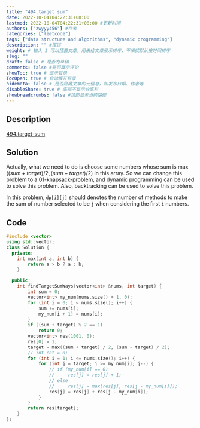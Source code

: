 ```yaml
---
title: "494.target sum"
date: 2022-10-04T04:22:31+08:00
lastmod: 2022-10-04T04:22:31+08:00 #更新时间
authors: ["zwyyy456"] #作者
categories: ["leetcode"]
tags: ["data structure and algorithms", "dynamic programming"]
description: "" #描述
weight: # 输入 1 可以顶置文章，用来给文章展示排序，不填就默认按时间排序
slug: ""
draft: false # 是否为草稿
comments: false #是否展示评论
showToc: true # 显示目录
TocOpen: true # 自动展开目录
hidemeta: false # 是否隐藏文章的元信息，如发布日期、作者等
disableShare: true # 底部不显示分享栏
showbreadcrumbs: false #顶部显示当前路径
---
```

## Description
[494.target-sum](https://leetcode.com/problems/target-sum/)

## Solution
Actually, what we need to do is choose some numbers whose sum is $\max((sum + target) / 2, (sum - target) / 2)$ in this array. So we can change this problem to a [01-knapsack-problem](https://zwyyy456.vercel.app/posts/tech/01-pack-problem/), and dynamic programming can be used to solve this problem. Also, backtracking can be used to solve this problem.

In this problem, `dp[i][j]` should denotes the number of methods to make the sum of number selected to be `j` when considering the first `i` numbers.

## Code
```cpp
#include <vector>
using std::vector;
class Solution {
  private:
    int max(int a, int b) {
        return a > b ? a : b;
    }

  public:
    int findTargetSumWays(vector<int> &nums, int target) {
        int sum = 0;
        vector<int> my_num(nums.size() + 1, 0);
        for (int i = 0; i < nums.size(); i++) {
            sum += nums[i];
            my_num[i + 1] = nums[i];
        }
        if ((sum + target) % 2 == 1)
            return 0;
        vector<int> res(1001, 0);
        res[0] = 1;
        target = max((sum + target) / 2, (sum - target) / 2);
        // int cnt = 0;
        for (int i = 1; i <= nums.size(); i++) {
            for (int j = target; j >= my_num[i]; j--) {
                // if (my_num[i] == 0)
                //     res[j] = res[j] + 1;
                // else
                //     res[j] = max(res[j], res[j - my_num[i]]);
                res[j] = res[j] + res[j - my_num[i]];
            }
        }
        return res[target];
    }
};
```
